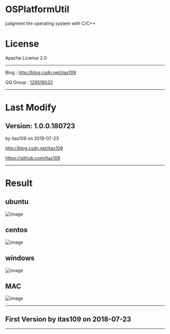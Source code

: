 # OSPlatformUtil

judgment the operating system with C/C++

# License

Apache License 2.0

---

Blog : http://blog.csdn.net/itas109

QQ Group : [129518033](http://shang.qq.com/wpa/qunwpa?idkey=2888fa15c4513e6bfb9347052f36e437d919b2377161862948b2a49576679fc6)

---

# Last Modify
## Version: 1.0.0.180723
by itas109 on 2018-07-23

http://blog.csdn.net/itas109

https://github.com/itas109

---
# Result

## ubuntu
![image](https://github.com/itas109/OSPlatformUtil/blob/master/img/unbuntu.jpg)

## centos

![image](https://github.com/itas109/OSPlatformUtil/blob/master/img/centos.jpg)

## windows
![image](https://github.com/itas109/OSPlatformUtil/blob/master/img/windows.jpg)

## MAC
![image](https://github.com/itas109/OSPlatformUtil/blob/master/img/mac.jpg)

---

## First Version by itas109 on 2018-07-23

---